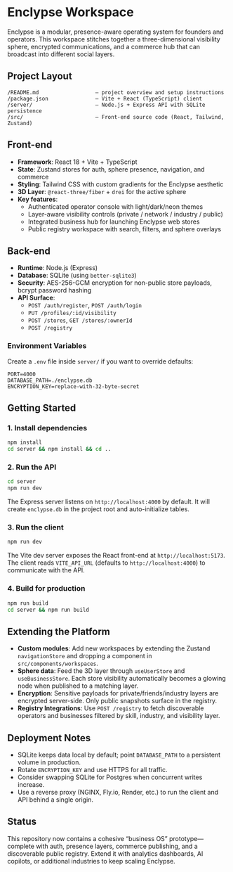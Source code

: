 # Enclypse Workspace

Enclypse is a modular, presence-aware operating system for founders and operators. This workspace stitches together a three-dimensional visibility sphere, encrypted communications, and a commerce hub that can broadcast into different social layers.

## Project Layout

```
/README.md                  – project overview and setup instructions
/package.json               – Vite + React (TypeScript) client
/server/                    – Node.js + Express API with SQLite persistence
/src/                       – Front-end source code (React, Tailwind, Zustand)
```

## Front-end

- **Framework**: React 18 + Vite + TypeScript
- **State**: Zustand stores for auth, sphere presence, navigation, and commerce
- **Styling**: Tailwind CSS with custom gradients for the Enclypse aesthetic
- **3D Layer**: `@react-three/fiber` + `drei` for the active sphere
- **Key features**:
  - Authenticated operator console with light/dark/neon themes
  - Layer-aware visibility controls (private / network / industry / public)
  - Integrated business hub for launching Enclypse web stores
  - Public registry workspace with search, filters, and sphere overlays

## Back-end

- **Runtime**: Node.js (Express)
- **Database**: SQLite (using `better-sqlite3`)
- **Security**: AES-256-GCM encryption for non-public store payloads, bcrypt password hashing
- **API Surface**:
  - `POST /auth/register`, `POST /auth/login`
  - `PUT /profiles/:id/visibility`
  - `POST /stores`, `GET /stores/:ownerId`
  - `POST /registry`

### Environment Variables

Create a `.env` file inside `server/` if you want to override defaults:

```
PORT=4000
DATABASE_PATH=./enclypse.db
ENCRYPTION_KEY=replace-with-32-byte-secret
```

## Getting Started

### 1. Install dependencies

```bash
npm install
cd server && npm install && cd ..
```

### 2. Run the API

```bash
cd server
npm run dev
```

The Express server listens on `http://localhost:4000` by default. It will create `enclypse.db` in the project root and auto-initialize tables.

### 3. Run the client

```bash
npm run dev
```

The Vite dev server exposes the React front-end at `http://localhost:5173`. The client reads `VITE_API_URL` (defaults to `http://localhost:4000`) to communicate with the API.

### 4. Build for production

```bash
npm run build
cd server && npm run build
```

## Extending the Platform

- **Custom modules**: Add new workspaces by extending the Zustand `navigationStore` and dropping a component in `src/components/workspaces`.
- **Sphere data**: Feed the 3D layer through `useUserStore` and `useBusinessStore`. Each store visibility automatically becomes a glowing node when published to a matching layer.
- **Encryption**: Sensitive payloads for private/friends/industry layers are encrypted server-side. Only public snapshots surface in the registry.
- **Registry Integrations**: Use `POST /registry` to fetch discoverable operators and businesses filtered by skill, industry, and visibility layer.

## Deployment Notes

- SQLite keeps data local by default; point `DATABASE_PATH` to a persistent volume in production.
- Rotate `ENCRYPTION_KEY` and use HTTPS for all traffic.
- Consider swapping SQLite for Postgres when concurrent writes increase.
- Use a reverse proxy (NGINX, Fly.io, Render, etc.) to run the client and API behind a single origin.

## Status

This repository now contains a cohesive “business OS” prototype—complete with auth, presence layers, commerce publishing, and a discoverable public registry. Extend it with analytics dashboards, AI copilots, or additional industries to keep scaling Enclypse.
